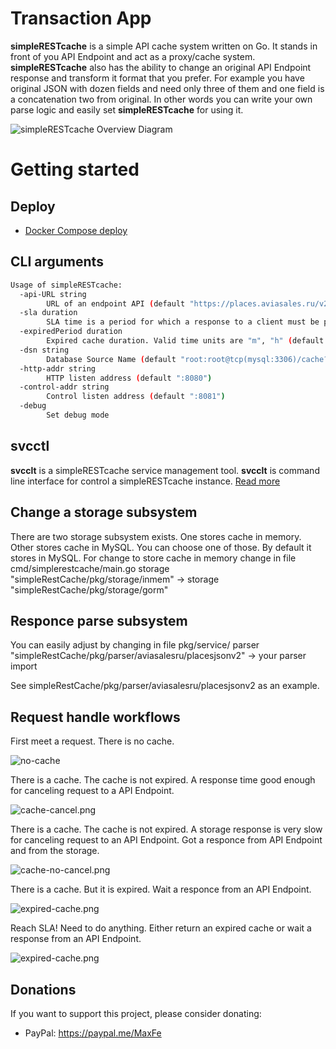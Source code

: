 # Transaction App
**simpleRESTcache** is a simple API cache system written on Go.
It stands in front of you API Endpoint and act as a proxy/cache system.
**simpleRESTcache** also has the ability to change an original API Endpoint response and transform it format that you prefer. For example you have original JSON with dozen fields and need only three of them and one field is a concatenation two from original. In other words you can write your own parse logic and easily set **simpleRESTcache** for using it.

![simpleRESTcache Overview Diagram](./docs/pics/overview.png)


# Getting started

## Deploy
* [Docker Compose deploy](https://github.com/Maxfer4Maxfer/simpleNews/blob/master/docs/docker-compose-deploy.md)

## CLI arguments
```bash
Usage of simpleRESTcache:
  -api-URL string
    	URL of an endpoint API (default "https://places.aviasales.ru/v2/places.json")
  -sla duration
    	SLA time is a period for which a response to a client must be provided. Valid time units are "ms", "s", "m", "h" (default 3s)
  -expiredPeriod duration
    	Expired cache duration. Valid time units are "m", "h" (default 24h0m0s)
  -dsn string
    	Database Source Name (default "root:root@tcp(mysql:3306)/cache?charset=utf8&parseTime=True&loc=Local")
  -http-addr string
    	HTTP listen address (default ":8080")
  -control-addr string
    	Control listen address (default ":8081")
  -debug
    	Set debug mode
```

## svcctl
**svcclt** is a simpleRESTcache service management tool.
**svcclt** is command line interface for control a simpleRESTcache instance.
[Read more](./docs/svcctl.md) 

## Change a storage subsystem
There are two storage subsystem exists. One stores cache in memory. Other stores cache in MySQL. 
You can choose one of those. 
By default it stores in MySQL. For change to store cache in memory change in file cmd/simplerestcache/main.go
	storage "simpleRestCache/pkg/storage/inmem"  ->
	storage "simpleRestCache/pkg/storage/gorm"

## Responce parse subsystem
You can easily adjust by changing in file pkg/service/
	parser "simpleRestCache/pkg/parser/aviasalesru/placesjsonv2" ->
	your parser import

See simpleRestCache/pkg/parser/aviasalesru/placesjsonv2 as an example.


## Request handle workflows

First meet a request. There is no cache.

![no-cache](./docs/pics/no-cache.png)


There is a cache. The cache is not expired.
A response time good enough for canceling request to a API Endpoint.

![cache-cancel.png](./docs/pics/cache-cancel.png)


There is a cache. The cache is not expired.
A storage response is very slow for canceling request to an API Endpoint.
Got a responce from API Endpoint and from the storage.

![cache-no-cancel.png](./docs/pics/cache-no-cancel.png)


There is a cache. But it is expired.
Wait a responce from an API Endpoint.

![expired-cache.png](./docs/pics/expired-cache.png)


Reach SLA! Need to do anything. 
Either return an expired cache or wait a response from an API Endpoint.

![expired-cache.png](./docs/pics/expired-cache.png)


## Donations
 If you want to support this project, please consider donating:
 * PayPal: https://paypal.me/MaxFe
